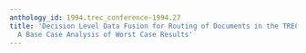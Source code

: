 ```yaml
---
anthology_id: 1994.trec_conference-1994.27
title: 'Decision Level Data Fusion for Routing of Documents in the TREC3 Context:
  A Base Case Analysis of Worst Case Results'
---
```

